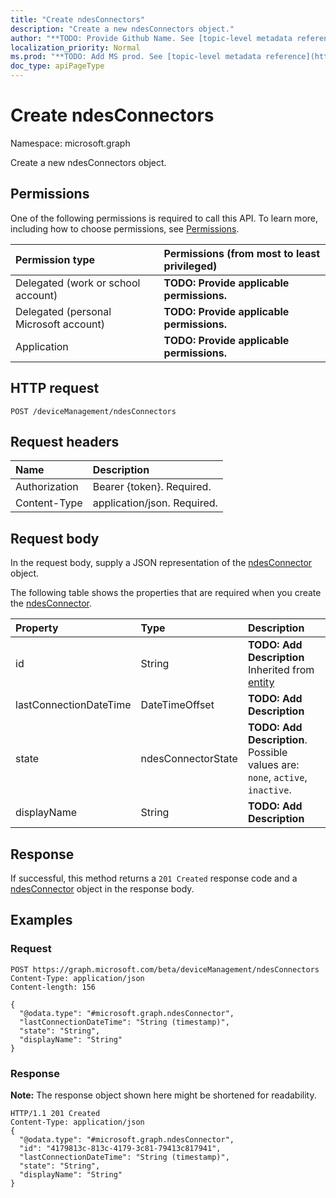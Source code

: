```yaml
---
title: "Create ndesConnectors"
description: "Create a new ndesConnectors object."
author: "**TODO: Provide Github Name. See [topic-level metadata reference](https://msgo.azurewebsites.net/add/document/guidelines/metadata.html#topic-level-metadata)**"
localization_priority: Normal
ms.prod: "**TODO: Add MS prod. See [topic-level metadata reference](https://msgo.azurewebsites.net/add/document/guidelines/metadata.html#topic-level-metadata)**"
doc_type: apiPageType
---
```


# Create ndesConnectors

Namespace: microsoft.graph

Create a new ndesConnectors object.

## Permissions
One of the following permissions is required to call this API. To learn more, including how to choose permissions, see [Permissions](/concepts/permissions-reference.md).

|Permission type|Permissions (from most to least privileged)|
|:---|:---|
|Delegated (work or school account)|**TODO: Provide applicable permissions.**|
|Delegated (personal Microsoft account)|**TODO: Provide applicable permissions.**|
|Application|**TODO: Provide applicable permissions.**|

## HTTP request

<!-- {
  "blockType": "ignored"
}
-->
``` http
POST /deviceManagement/ndesConnectors
```

## Request headers
|Name|Description|
|:---|:---|
|Authorization|Bearer {token}. Required.|
|Content-Type|application/json. Required.|

## Request body
In the request body, supply a JSON representation of the [ndesConnector](../resources/ndesconnector.md) object.

The following table shows the properties that are required when you create the [ndesConnector](../resources/ndesconnector.md).

|Property|Type|Description|
|:---|:---|:---|
|id|String|**TODO: Add Description** Inherited from [entity](../resources/entity.md)|
|lastConnectionDateTime|DateTimeOffset|**TODO: Add Description**|
|state|ndesConnectorState|**TODO: Add Description**. Possible values are: `none`, `active`, `inactive`.|
|displayName|String|**TODO: Add Description**|



## Response

If successful, this method returns a `201 Created` response code and a [ndesConnector](../resources/ndesconnector.md) object in the response body.

## Examples

### Request
<!-- {
  "blockType": "request",
  "name": "create_ndesconnector_from_"
}
-->
``` http
POST https://graph.microsoft.com/beta/deviceManagement/ndesConnectors
Content-Type: application/json
Content-length: 156

{
  "@odata.type": "#microsoft.graph.ndesConnector",
  "lastConnectionDateTime": "String (timestamp)",
  "state": "String",
  "displayName": "String"
}
```

### Response
**Note:** The response object shown here might be shortened for readability.
<!-- {
  "blockType": "response",
  "truncated": true,
  "@odata.type": "microsoft.graph.ndesconnector"
}
-->
``` http
HTTP/1.1 201 Created
Content-Type: application/json
{
  "@odata.type": "#microsoft.graph.ndesConnector",
  "id": "4179813c-813c-4179-3c81-79413c817941",
  "lastConnectionDateTime": "String (timestamp)",
  "state": "String",
  "displayName": "String"
}
```

